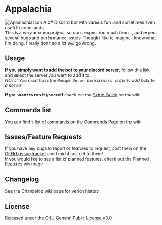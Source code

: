 # Appalachia
![Appalachia Icon](https://cdn.discordapp.com/avatars/519292417816395779/2d2fbe8c41669254d39fed0cefc08783.png)
A C# Discord bot with various fun (and sometimes even useful!) commands.  
This is a *very* amateur project, so don't expect too much from it, and expect several bugs and performance issues. Though I like to imagine I know what I'm doing, I really don't so a lot *will* go wrong.

## Usage
**If you simply want to add the bot to your discord server**, follow [this link](https://discord.com/api/oauth2/authorize?client_id=519292417816395779&permissions=8&scope=bot%20applications.commands) and select the server you want to add it to.  
*NOTE: You must have the `Manage Server` permission in order to add bots to a server*

**If you want to run it yourself** check out the [Setup Guide](https://github.com/Jolkert/Appalachia/wiki/Setup-Guide) on the wiki

## Commands list
You can find a list of commands on the [Commands Page](https://github.com/Jolkert/Appalachia/wiki/Commands) on the wiki

## Issues/Feature Requests
If you have any bugs to report or features to request, post them on the [GitHub issue tracker](https://github.com/Jolkert/Appalachia/issues/new) and I might just get to them!  
If you would like to see a list of planned features, check out the [Planned Features](https://github.com/Jolkert/Appalachia/wiki/Planned-Features) wiki page

## Changelog
See the [Changelog](https://github.com/Jolkert/Appalachia/wiki/Changelog) wiki page for verion history

## License
Released under the [GNU General Public License v3.0](https://www.gnu.org/licenses/gpl-3.0.en.html)
